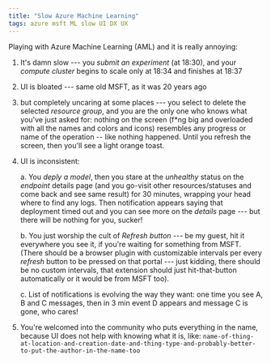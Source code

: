 ```yaml
---
title: "Slow Azure Machine Learning"
tags: azure msft ML slow UI DX UX
---
```


Playing with Azure Machine Learning (AML) and it is really annoying:

1. It's damn slow --- you _submit an experiment_ (at 18:30), and your _compute cluster_ begins to scale only at 18:34 and finishes at 18:37

2. UI is bloated --- same old MSFT, as it was 20 years ago

3. but completely uncaring at some places --- you select to delete the selected _resource group_, and you are the only one who knows what
   you've just asked for: nothing on the screen (f*ng big and overloaded with all the names and colors and icons) resembles any progress or
   name of the operation -- like nothing happened. Until you refresh the screen, then you'll see a light orange toast.

3. UI is inconsistent:

   a. You _deply a model_, then you stare at the _unhealthy_ status on the _endpoint_ details page (and you go-visit other resources/statuses
      and come back and see same result) for 30 minutes, wrapping your head where to find any logs. Then notification appears saying that
      deployment timed out and you can see more on the _details_ page --- but there will be nothing for you, sucker!

   b. You just worship the cult of _Refresh button_ --- be my guest, hit it everywhere you see it, if you're waiting for something from MSFT.
      (There should be a browser plugin with customizable intervals per every _refresh_ button to be pressed on that portal --- just kidding,
      there should be no custom intervals, that extension should just hit-that-button automatically or it would be from MSFT too).

   c. List of notifications is evolving the way they want: one time you see A, B and C messages, then in 3 min event D appears and message C
      is gone, who cares!

4. You're welcomed into the community who puts everything in the name, because UI does not help with knowing what it is, like:
   `name-of-thing-at-location-and-creation-date-and-thing-type-and-probably-better-to-put-the-author-in-the-name-too`
